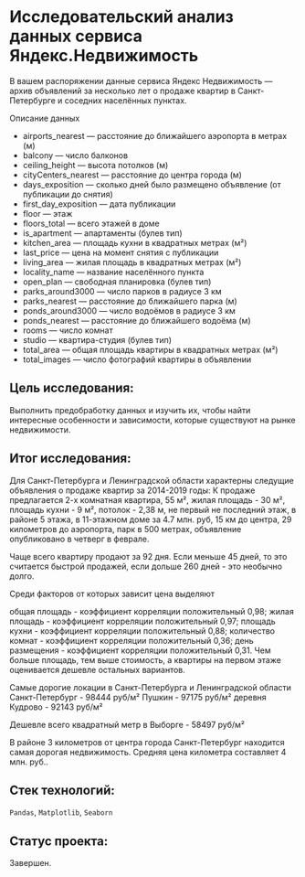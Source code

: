 ﻿#  Исследовательский анализ данных сервиса Яндекс.Недвижимость



В вашем распоряжении данные сервиса Яндекс Недвижимость — архив объявлений за несколько лет о продаже квартир в Санкт-Петербурге и соседних населённых пунктах.

Описание данных

-   airports_nearest — расстояние до ближайшего аэропорта в метрах (м)
-   balcony — число балконов
-   ceiling_height — высота потолков (м)
-   cityCenters_nearest — расстояние до центра города (м)
-   days_exposition — сколько дней было размещено объявление (от публикации до снятия)
-   first_day_exposition — дата публикации
-   floor — этаж
-   floors_total — всего этажей в доме
-   is_apartment — апартаменты (булев тип)
-   kitchen_area — площадь кухни в квадратных метрах (м²)
-   last_price — цена на момент снятия с публикации
-   living_area — жилая площадь в квадратных метрах (м²)
-   locality_name — название населённого пункта
-   open_plan — свободная планировка (булев тип)
-   parks_around3000 — число парков в радиусе 3 км
-   parks_nearest — расстояние до ближайшего парка (м)
-   ponds_around3000 — число водоёмов в радиусе 3 км
-   ponds_nearest — расстояние до ближайшего водоёма (м)
-   rooms — число комнат
-   studio — квартира-студия (булев тип)
-   total_area — общая площадь квартиры в квадратных метрах (м²)
-   total_images — число фотографий квартиры в объявлении


## Цель исследования:


Выполнить предобработку данных и изучить их, чтобы найти интересные особенности и зависимости, которые существуют на рынке недвижимости.


## Итог исследования:
Для Санкт-Петербурга и Ленинградской области характерны следущие объявления о продаже квартир за 2014-2019 годы: К продаже предлагается 2-х комнатная квартира, 55 м², жилая площадь - 30 м², площадь кухни - 9 м², потолок - 2,38 м, не первый не последний этаж, в районе 5 этажа, в 11-этажном доме за 4.7 млн. руб, 15 км до центра, 29 километров до аэропорта, парк в 500 метрах, объявление опубликовано в четверг в феврале.

Чаще всего квартиру продают за 92 дня. Если меньше 45 дней, то это считается быстрой продажей, если дольше 260 дней - это необычно долго.

Среди факторов от которых зависит цена выделяют

общая площадь - коэффициент корреляции положительный 0,98; жилая площадь - коэффициент корреляции положительный 0,97; площадь кухни - коэффициент корреляции положительный 0,88; количество комнат - коэффициент корреляции положительный 0,36; день размещения - коэффициент корреляции положительный 0,31. Чем больше площадь, тем выше стоимость, а квартиры на первом этаже оценивается дешевле остальных вариантов.

Самые дорогие локации в Санкт-Петербурга и Ленинградской области Санкт-Петербург - 98444 руб/м² Пушкин - 97175 руб/м² деревня Кудрово - 92143 руб/м²

Дешевле всего квадратный метр в Выборге - 58497 руб/м²

В районе 3 километров от центра города Санкт-Петербург находится самая дорогая недвижимость. Средняя цена километра составляет 4 млн. руб..

## Стек технологий:

`Pandas`, `Matplotlib`, `Seaborn`

## Статус проекта:

Завершен.


